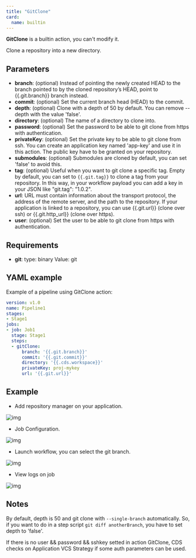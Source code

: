 ```yaml
---
title: "GitClone"
card:
  name: builtin
---
```


**GitClone** is a builtin action, you can't modify it.

Clone a repository into a new directory.

## Parameters

* **branch**: (optional) Instead of pointing the newly created HEAD to the branch pointed to by the cloned repository’s HEAD, point to {{.git.branch}} branch instead.
* **commit**: (optional) Set the current branch head (HEAD) to the commit.
* **depth**: (optional) Clone with a depth of 50 by default. You can remove --depth with the value 'false'.
* **directory**: (optional) The name of a directory to clone into.
* **password**: (optional) Set the password to be able to git clone from https with authentication.
* **privateKey**: (optional) Set the private key to be able to git clone from ssh.
You can create an application key named 'app-key' and use it in this action.
The public key have to be granted on your repository.
* **submodules**: (optional) Submodules are cloned by default, you can set 'false' to avoid this.
* **tag**: (optional) Useful when you want to git clone a specific tag. Empty by default, you can set to `{{.git.tag}}` to clone a tag from your repository. In this way, in your workflow payload you can add a key in your JSON like "git.tag": "1.0.2".
* **url**: URL must contain information about the transport protocol, the address of the remote server, and the path to the repository.
If your application is linked to a repository, you can use {{.git.url}} (clone over ssh) or {{.git.http_url}} (clone over https).
* **user**: (optional) Set the user to be able to git clone from https with authentication.


## Requirements

* **git**: type: binary Value: git


## YAML example

Example of a pipeline using GitClone action:
```yml
version: v1.0
name: Pipeline1
stages:
- Stage1
jobs:
- job: Job1
  stage: Stage1
  steps:
  - gitClone:
      branch: '{{.git.branch}}'
      commit: '{{.git.commit}}'
      directory: '{{.cds.workspace}}'
      privateKey: proj-mykey
      url: '{{.git.url}}'

```

## Example

* Add repository manager on your application.

![img](/images/workflows.pipelines.actions.builtin.gitclone-repo-manager.png)

* Job Configuration.

![img](/images/workflows.pipelines.actions.builtin.gitclone-edit-job.png)

* Launch workflow, you can select the git branch.

![img](/images/workflows.pipelines.actions.builtin.gitclone-run-workflow.png)

* View logs on job

![img](/images/workflows.pipelines.actions.builtin.gitclone-run-job.png)

## Notes

By default, depth is 50 and git clone with `--single-branch` automatically.
So, if you want to do in a step script `git diff anotherBranch`, you have to set depth to 'false'.

If there is no user && password && sshkey setted in action GitClone, CDS checks on Application VCS Strategy if some auth parameters can be used.
